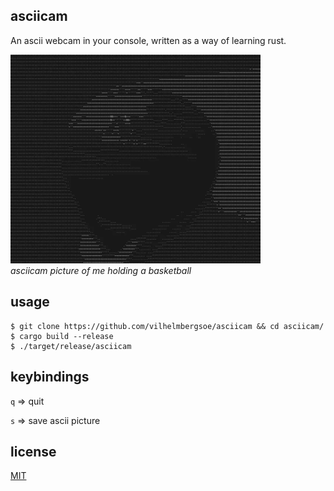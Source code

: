 ## asciicam

An ascii webcam in your console, written as a way of learning rust.

<img alt="asciicam picture of me holding a basketball" src="static/asciicam-basketball.webp" width="400px"/> <br/>
_asciicam picture of me holding a basketball_

## usage

```console
$ git clone https://github.com/vilhelmbergsoe/asciicam && cd asciicam/
$ cargo build --release
$ ./target/release/asciicam
```

## keybindings

`q` => quit

`s` => save ascii picture

## license

[MIT](https://choosealicense.com/licenses/mit/)
